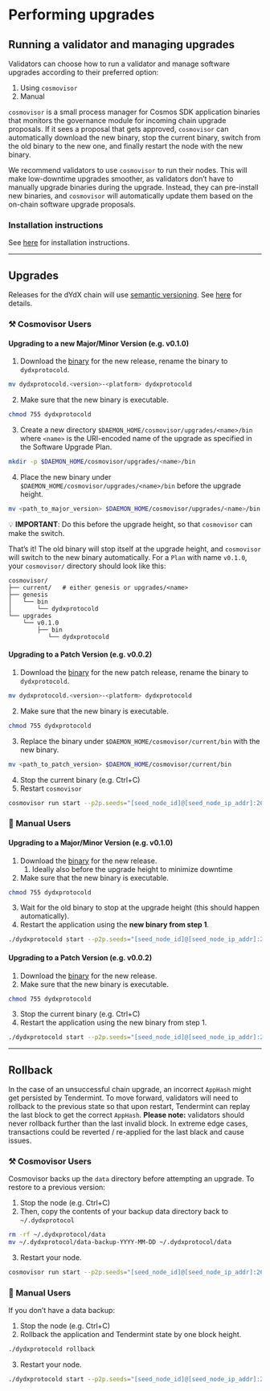 # Performing upgrades

## Running a validator and managing upgrades

Validators can choose how to run a validator and manage software upgrades according to their preferred option:

1. Using `cosmovisor`
2. Manual

`cosmovisor` is a small process manager for Cosmos SDK application binaries that monitors the governance module for incoming chain upgrade proposals. If it sees a proposal that gets approved, `cosmovisor` can automatically download the new binary, stop the current binary, switch from the old binary to the new one, and finally restart the node with the new binary.

We recommend validators to use `cosmovisor` to run their nodes. This will make low-downtime upgrades smoother, as validators don’t have to manually upgrade binaries during the upgrade. Instead, they can pre-install new binaries, and `cosmovisor` will automatically update them based on the on-chain software upgrade proposals.

### Installation instructions

See [here](https://v4-teacher.vercel.app/validators/cosmovisor)  for installation instructions.

---

## Upgrades


Releases for the dYdX chain will use [semantic versioning](https://semver.org/). See [here](https://v4-teacher.vercel.app/validators/types_of_upgrades) for details.


### ⚒️ Cosmovisor Users

#### Upgrading to a new Major/Minor Version (e.g. v0.1.0)

1. Download the [binary](https://github.com/dydxprotocol/v4-chain) for the new release, rename the binary to `dydxprotocold`.

```bash
mv dydxprotocold.<version>-<platform> dydxprotocold
```

2. Make sure that the new binary is executable. 

```bash
chmod 755 dydxprotocold
```

3. Create a new directory `$DAEMON_HOME/cosmovisor/upgrades/<name>/bin` where `<name>` is the URI-encoded name of the upgrade as specified in the Software Upgrade Plan.

```bash
mkdir -p $DAEMON_HOME/cosmovisor/upgrades/<name>/bin
```

4. Place the new binary under `$DAEMON_HOME/cosmovisor/upgrades/<name>/bin` before the upgrade height.


```bash
mv <path_to_major_version> $DAEMON_HOME/cosmovisor/upgrades/<name>/bin
```

💡 **IMPORTANT**: Do this before the upgrade height, so that `cosmovisor` can make the switch.

That’s it! The old binary will stop itself at the upgrade height, and `cosmovisor` will switch to the new binary automatically. For a `Plan` with name `v0.1.0`, your `cosmovisor/` directory should look like this:

```
cosmovisor/
├── current/   # either genesis or upgrades/<name>
├── genesis
│   └── bin
│       └── dydxprotocold
└── upgrades
    └── v0.1.0
        ├── bin
           └── dydxprotocold
```

#### Upgrading to a Patch Version (e.g. v0.0.2)

1. Download the [binary](https://github.com/dydxprotocol/v4-testnets/tree/main/dydx-testnet-1/binaries) for the new patch release, rename the binary to `dydxprotocold`. 

```bash
mv dydxprotocold.<version>-<platform> dydxprotocold
```

2. Make sure that the new binary is executable. 

```bash
chmod 755 dydxprotocold
```

3. Replace the binary under `$DAEMON_HOME/cosmovisor/current/bin` with the new binary.

```bash
mv <path_to_patch_version> $DAEMON_HOME/cosmovisor/current/bin
```

4. Stop the current binary (e.g. Ctrl+C)
5. Restart `cosmovisor`

```bash
cosmovisor run start --p2p.seeds="[seed_node_id]@[seed_node_ip_addr]:26656" 
```

### 🦾 Manual Users

#### Upgrading to a Major/Minor Version (e.g. v0.1.0)

1. Download the [binary](https://github.com/dydxprotocol/v4-testnets/tree/main/dydx-testnet-1/binaries) for the new release.
    1. Ideally also before the upgrade height to minimize downtime
2. Make sure that the new binary is executable. 

```bash
chmod 755 dydxprotocold
```

3. Wait for the old binary to stop at the upgrade height (this should happen automatically).
4. Restart the application using the **new binary from step 1**.

```bash
./dydxprotocold start --p2p.seeds="[seed_node_id]@[seed_node_ip_addr]:26656"
```

#### Upgrading to a Patch Version (e.g. v0.0.2)

1. Download the [binary](https://github.com/dydxprotocol/v4-testnets/tree/main/dydx-testnet-1/binaries) for the new release.
2. Make sure that the new binary is executable.

```bash
chmod 755 dydxprotocold
```

3. Stop the current binary (e.g. Ctrl+C)
4. Restart the application using the new binary from step 1.

```bash
./dydxprotocold start --p2p.seeds="[seed_node_id]@[seed_node_ip_addr]:26656"
```

---

## Rollback


In the case of an unsuccessful chain upgrade, an incorrect `AppHash` might get persisted by Tendermint. To move forward, validators will need to rollback to the previous state so that upon restart, Tendermint can replay the last block to get the correct `AppHash`. **Please note:** validators should never rollback further than the last invalid block. In extreme edge cases, transactions could be reverted / re-applied for the last black and cause issues.


### ⚒️ Cosmovisor Users

Cosmovisor backs up the `data` directory before attempting an upgrade. To restore to a previous version:

1. Stop the node (e.g. Ctrl+C)
2. Then, copy the contents of your backup data directory back to `~/.dydxprotocol`

```bash
rm -rf ~/.dydxprotocol/data
mv ~/.dydxprotocol/data-backup-YYYY-MM-DD ~/.dydxprotocol/data
```

3. Restart your node.

```bash
cosmovisor run start --p2p.seeds="[seed_node_id]@[seed_node_ip_addr]:26656" 
```

### 🦾 Manual Users

If you don’t have a data backup:

1. Stop the node (e.g. Ctrl+C)
2. Rollback the application and Tendermint state by one block height.

```bash
./dydxprotocold rollback
```

3. Restart your node.

```bash
./dydxprotocold start --p2p.seeds="[seed_node_id]@[seed_node_ip_addr]:26656"
```
